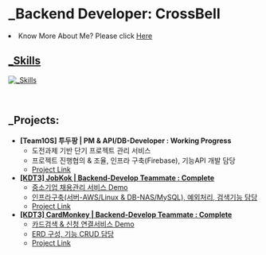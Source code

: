 <h1>
  <a>_Backend Developer: CrossBell</a>
</h1>
<li> Know More About Me? Please click <a href="https://crossbell.notion.site/Java-6490ee935ce24b3c978a09aa4685471a?pvs=4" target="_blank">Here


<br>

<h2 align="left">_Skills</h2>

[![_Skills](https://skillicons.dev/icons?i=java,swift,py,spring,aws,linux,mysql,git,github)](https://skillicons.dev)

<br>

<h2 align="left">_Projects:</h2>

<ul class="roman">

  <li><b>[Team1OS] 투두팡 | PM & API/DB-Developer : Working Progress </b>
      <ul class="square">
         <li>도전과제 기반 단기 프로젝트 관리 서비스</li>
         <li>프로젝트 진행협의 & 조율, 인프라 구축(Firebase), 기능API 개발 담당</li>
         <li><a href="https://github.com/crossbell8368/TodoPang_fork" target="_blank">Project Link</li>
      </ul>
   </li>
  
  <li><b>[KDT3] JobKok | Backend-Develop Teammate : Complete</b>
      <ul class="square">
         <li>중소기업 채용관리 서비스 Demo</li>
         <li>인프라구축(서버-AWS/Linux & DB-NAS/MySQL), 예외처리, 검색기능 담당</li>
         <li><a href="https://github.com/crossbell8368/KDT3_Final" target="_blank">Project Link</li>
      </ul>
   </li>
  
  
  <li><b>[KDT3] CardMonkey | Backend-Develop Teammate : Complete </b>
      <ul class="square">
         <li>카드검색 & 신청 연결서비스 Demo</li>
         <li>ERD 구성, 기능 CRUD 담당</li>
         <li><a href="https://github.com/crossbell8368/KDT3_CardMonkey" target="_blank">Project Link</li>
      </ul>
   </li>

<br>


<!--
**crossbell8368/crossbell8368** is a ✨ _special_ ✨ repository because its `README.md` (this file) appears on your GitHub profile.

Here are some ideas to get you started:

- 🔭 I’m currently working on ...
- 🌱 I’m currently learning ...
- 👯 I’m looking to collaborate on ...
- 🤔 I’m looking for help with ...
- 💬 Ask me about ...
- 📫 How to reach me: ...
- 😄 Pronouns: ...
- ⚡ Fun fact: ...
-->
